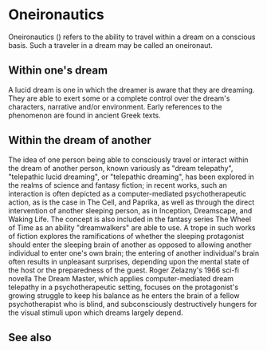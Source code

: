 # Oneironautics

Oneironautics () refers to the ability to travel within a dream on a conscious basis. Such a traveler in a dream may be called an oneironaut.


## Within one's dream


A lucid dream is one in which the dreamer is aware that they are dreaming. They are able to exert some or a complete control over the dream's characters, narrative and/or environment. Early references to the phenomenon are found in ancient Greek texts.


## Within the dream of another


The idea of one person being able to consciously travel or interact within the dream of another person, known variously as "dream telepathy", "telepathic lucid dreaming", or "telepathic dreaming", has been explored in the realms of science and fantasy fiction; in recent works, such an interaction is often depicted as a computer-mediated psychotherapeutic action, as is the case in The Cell, and Paprika, as well as through the direct intervention of another sleeping person, as in Inception, Dreamscape, and Waking Life. The concept is also included in the fantasy series The Wheel of Time as an ability "dreamwalkers" are able to use.
A trope in such works of fiction explores the ramifications of whether the sleeping protagonist should enter the sleeping brain of another as opposed to allowing another individual to enter one's own brain; the entering of another individual's brain often results in unpleasant surprises, depending upon the mental state of the host or the preparedness of the guest. Roger Zelazny's 1966 sci-fi novella The Dream Master, which applies computer-mediated dream telepathy in a psychotherapeutic setting, focuses on the protagonist's growing struggle to keep his balance as he enters the brain of a fellow psychotherapist who is blind, and subconsciously destructively hungers for the visual stimuli upon which dreams largely depend.


## See also

